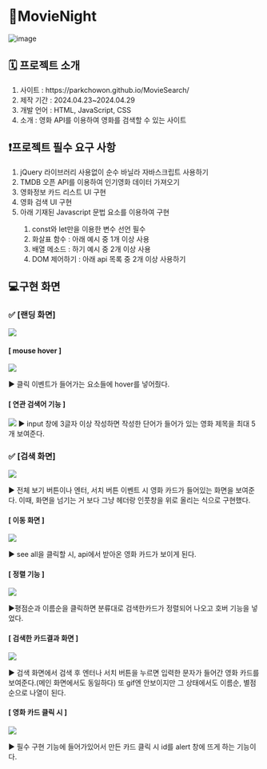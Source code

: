 # 🎥MovieNight

![image](https://github.com/parkchowon/MovieSearch/assets/70216263/d9cdc814-5989-44f9-81b4-9da9a76b5771)

## 🗓️ 프로젝트 소개

<ol>
  <li>사이트 : https://parkchowon.github.io/MovieSearch/</li>
  <li>제작 기간 : 2024.04.23~2024.04.29</li>
  <li>개발 언어 : HTML, JavaScript, CSS</li>
  <li>소개 : 영화 API를 이용하여 영화를 검색할 수 있는 사이트</li>
</ol>

## ❗프로젝트 필수 요구 사항

<ol>
  <li>jQuery 라이브러리 사용없이 순수 바닐라 자바스크립트 사용하기</li>
  <li>TMDB 오픈 API를 이용하여 인기영화 데이터 가져오기</li>
  <li>영화정보 카드 리스트 UI 구현</li>
  <li>영화 검색 UI 구현</li>
  <li>아래 기재된 Javascript 문법 요소를 이용하여 구현</li>
  <ol>
    <li>const와 let만을 이용한 변수 선언 필수</li>
    <li>화살표 함수 : 아래 예시 중 1개 이상 사용</li>
    <li>배열 메소드 : 하기 예시 중 2개 이상 사용</li>
    <li>DOM 제어하기 : 아래 api 목록 중 2개 이상 사용하기</li>
  </ol>
</ol>

## 💻구현 화면

### ✅ [랜딩 화면]

![](https://velog.velcdn.com/images/candlecircle/post/b27bf44f-3386-41f3-a5c4-dcc7c4067308/image.png)

#### [ mouse hover ]

<img src="https://velog.velcdn.com/images/candlecircle/post/adbcd9b1-6826-45b7-8561-98f5f9752e9c/image.gif" />

▶️ 클릭 이벤트가 들어가는 요소들에 hover를 넣어줬다.

#### [ 연관 검색어 기능 ]

<img src="https://velog.velcdn.com/images/candlecircle/post/99529e38-693c-4419-bb29-36cd9ffa018c/image.gif" />
▶️ input 창에 3글자 이상 작성하면 작성한 단어가 들어가 있는 영화 제목을 최대 5개 보여준다.

### ✅ [검색 화면]

![](https://velog.velcdn.com/images/candlecircle/post/ccbedbd0-407c-4059-a9f5-f921ba5c94ad/image.png)

▶️ 전체 보기 버튼이나 엔터, 서치 버튼 이벤트 시 영화 카드가 들어있는 화면을 보여준다.
이때, 화면을 넘기는 거 보다 그냥 헤더랑 인풋창을 위로 올리는 식으로 구현했다.

#### [ 이동 화면 ]

<img src="https://velog.velcdn.com/images/candlecircle/post/ed92b3ca-e43b-45af-b70f-1935b2904e77/image.gif" />

▶️ see all을 클릭할 시, api에서 받아온 영화 카드가 보이게 된다.

#### [ 정렬 기능 ]

<img src="https://velog.velcdn.com/images/candlecircle/post/50844a9c-7df4-4cfd-95f0-fa29e2d8c86b/image.gif" />

▶️평점순과 이름순을 클릭하면 분류대로 검색한카드가 정렬되어 나오고 호버 기능을 넣었다.

#### [ 검색한 카드결과 화면 ]

<img src="https://velog.velcdn.com/images/candlecircle/post/dc01d646-222c-4817-b4a3-61bd0a5639d8/image.gif" />

▶️ 검색 화면에서 검색 후 엔터나 서치 버튼을 누르면 입력한 문자가 들어간 영화 카드를 보여준다.(메인 화면에서도 동일하다) 또 gif엔 안보이지만 그 상태에서도 이름순, 별점순으로 나열이 된다.

#### [ 영화 카드 클릭 시 ]

<img src="https://velog.velcdn.com/images/candlecircle/post/a803fa44-7f71-4b8f-a8e8-95191e6d001d/image.png" />

▶️ 필수 구현 기능에 들어가있어서 만든 카드 클릭 시 id를 alert 창에 뜨게 하는 기능이다.
